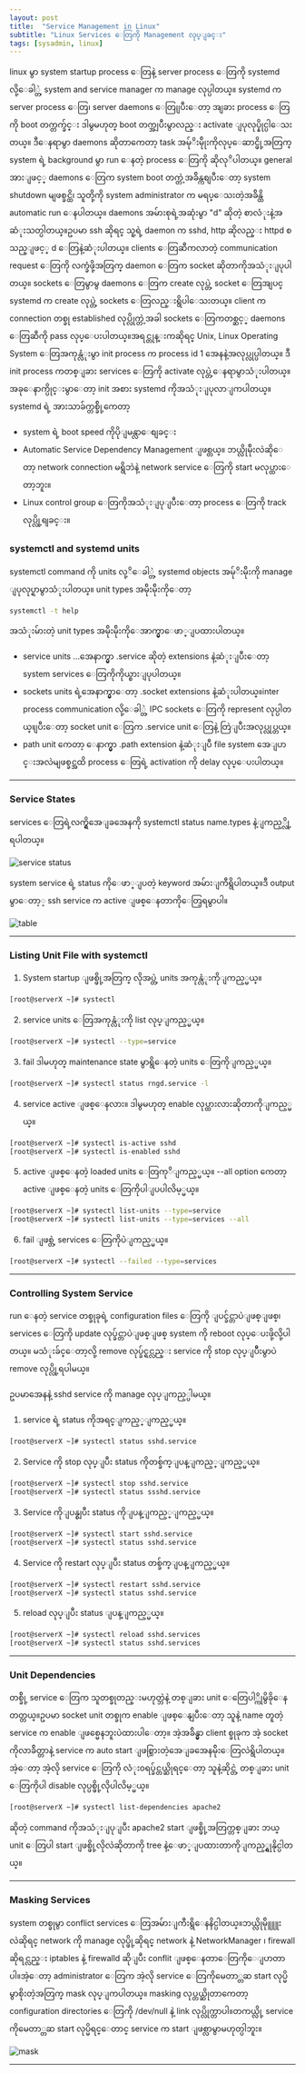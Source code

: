 ```yaml
---
layout: post
title:  "Service Management in Linux"
subtitle: "Linux Services ေတြကို Management လုပ္ျခင္း"
tags: [sysadmin, linux]
---
```


linux မွာ system startup process ေတြနဲ့ server process ေတြကို systemd လို့ေခါ္တဲ့ system and service manager က manage လုပ္ပါတယ္။ systemd က server process ေတြ၊ server daemons ေတြ၊ျပီးေတာ့ အျခား process ေတြကို boot တက္တက္ခ်င္း ဒါမွမဟုတ္ boot တက္အျပီးမွာလည္း activate ျပုလုပ္နိုင္ပါေသးတယ္။ ဒီေနရာမွာ daemons ဆိုတာကေတာ့ task အမ်ုိးမ်ိုုးကိုလုပ္ေဆာင္ဖို့အတြက္ system ရဲ့ background မွာ run ေနတဲ့ process ေတြကို ဆိုလုိပါတယ္။ general အားျဖင့္ daemons ေတြက  system boot တက္တဲ့အခ်ိန္ကစျပီးေတာ့ system shutdown မျဖစ္ခင္ထိ၊ သူတို့ကို system administrator က မရပ္ေသးတဲ့အခ်ိန္ထိ automatic run ေနပါတယ္။ daemons အမ်ားစုရဲ့အဆုံးမွာ "d" ဆိုတဲ့ စာလံုးနဲ့အဆံုးသတ္ပါတယ္။ဥပမာ ssh ဆိုရင္ သူ့ရဲ့ daemon က sshd, http ဆိုလည္း httpd စသည္ျဖင့္ d ေတြနဲ့ဆံုးပါတယ္။ clients ေတြဆီကလာတဲ့ communication request ေတြကို လက္ခံဖို့အတြက္ daemon ေတြက socket ဆိုတာကိုအသံုးျပုပါတယ္။ sockets ေတြမွာမွ daemons ေတြက create လုပ္တဲ့ socket ေတြအျပင္ systemd က create လုပ္တဲ့ sockets ေတြလည္းရွိပါေသးတယ္။ client က connection တစ္ခု established လုပ္လိုက္တဲ့အခါ sockets ေတြကတစ္ဆင့္ daemons ေတြဆီကို pass လုပ္ေပးပါတယ္။အရင္တုန္းကဆိုရင္ Unix, Linux Operating System ေတြအကုန္လံုးမွာ init process က process id 1 အေနနဲ့အလုပ္လုပ္ပါတယ္။ ဒီ init process ကတစ္ျခား services ေတြကို activate လုပ္တဲ့ေနရာမွာသံုးပါတယ္။အခုေနာက္ပိုင္းမွာေတာ့ init အစား systemd ကိုအသံုးျပုလာျကပါတယ္။ systemd ရဲ့ အားသာခ်က္တစ္ခ်ို့ကေတာ့

* system ရဲ့ boot speed ကိုပိုျမန္လာေစျခင္း
* Automatic Service Dependency Management ျဖစ္တယ္။ ဘယ္လိုမ်ိုးလဲဆိုေတာ့ network connection မရွိဘဲနဲ့ network service ေတြကို start မလုပ္ထားေတာ့ဘူး။
* Linux control group ေတြကိုအသံုးျပုျပီးေတာ့ process ေတြကို track လုပ္လို့ရျခင္း။

### systemctl and systemd units
systemctl command ကို units လု့ိေခါ္တဲ့ systemd objects အမ်ုိးမ်ိုးကို manage ျပုလုပ္ရာမွာသံုးပါတယ္။ unit types အမ်ိုးမ်ိုးကိုေတာ့
```bash
systemctl -t help
```
အသံုးမ်ားတဲ့ unit types အမ်ိုးမ်ိုးကိုေအာက္မွာေဖာ္ျပထားပါတယ္။

* service units ...အေနာက္မွာ .service ဆိုတဲ့ extensions နဲ့ဆံုးျပီးေတာ့ system services ေတြကိုကိုယ္စားျပုပါတယ္။
* sockets units ရဲ့အေနာက္မွာေတာ့ .socket extensions နဲ့ဆံုးပါတယ္။inter process communication လို့ေခါ္တဲ့ IPC sockets ေတြကို represent လုပ္ပါတယ္။ျပီးေတာ့ socket unit ေတြက  .service unit ေတြနဲ့ တြဲျပီးအလုပ္လုပ္တယ္။
* path unit ကေတာ့ ေနာက္မွာ .path extension နဲ့ဆံုးျပီ  file system အေျပာင္းအလဲမျဖစ္ခင္အထိ process ေတြရဲ့ activation ကို delay လုပ္ေပးပါတယ္။

---

### Service States
services ေတြရဲ့လက္ရွိအေျခအေနကို systemctl status name.types နဲ့ျကည့္လို့ရပါတယ္။

![ service status ](/img/sv_mgmt/1.png)

system service ရဲ့ status ကိုေဖာ္ျပတဲ့ keyword အမ်ားျကီရွိပါတယ္။ဒီ output မွာေတာ့့ ssh service က active ျဖစ္ေနတာကိုေတြ့ရမွာပါ။

![ table ](/img/sv_mgmt/2.png)

---

### Listing Unit File with systemctl

1. System startup ျဖစ္ဖို့အတြက္ လိုအပ္တဲ့ units အကုန္လံုးကိုျကည့္မယ္။
```bash
[root@serverX ~]# systectl
```
2. service units ေတြအကုန္လံုးကို list လုပ္ျကည့္မယ္။
```bash
[root@serverX ~]# systectl --type=service
```
3. fail ဒါမဟုတ္ maintenance state မွာရွိေနတဲ့ units ေတြကိုျကည့္မယ္။
```bash
[root@serverX ~]# systectl status rngd.service -l
```
4. service active ျဖစ္ေနလား။ ဒါမွမဟုတ္ enable လုပ္ထားလားဆိုတာကိုျကည့္မယ္။
```bash
[root@serverX ~]# systectl is-active sshd
[root@serverX ~]# systectl is-enabled sshd
```
5. active ျဖစ္ေနတဲ့ loaded units ေတြကုိျကည့္မယ္။ --all option ကေတာ့ active ျဖစ္ေနတဲ့ units ေတြကိုပါျပပါလိမ့္မယ္။
```bash
[root@serverX ~]# systectl list-units --type=service
[root@serverX ~]# systectl list-units --type=services --all
```
6. fail ျဖစ္တဲ့ services ေတြကိုပဲျကည့္မယ္။
```bash
[root@serverX ~]# systectl --failed --type=services
```

---

### Controlling System Service
run ေနတဲ့ service တစ္ခုခုရဲ့ configuration files ေတြကို ျပင္ခ်င္တာပဲျဖစ္ျဖစ္၊ services ေတြကို update လုပ္ခ်င္တာပဲျဖစ္ျဖစ္ system ကို reboot လုပ္ေပးဖို့လို့ပါတယ္။ မသံုးခ်င္ေတာ့လို့ remove လုပ္ခ်င္ရင္လည္း service ကို stop လုပ္ျပိီးမွာပဲ remove လုပ္လို့ရပါမယ္။

ဥပမာအေနနဲ့ sshd service ကို manage လုပ္ျကည့္ပါမယ္။

1. service ရဲ့ status ကိုအရင္ျကည့္ျကည့္မယ္။
```bash
[root@serverX ~]# systectl status sshd.service
```
2. Service ကို stop လုပ္ျပီး status ကိုတစ္ခ်က္ျပန္ျကည့္ျကည့္မယ္။
```bash
[root@serverX ~]# systectl stop sshd.service
[root@serverX ~]# systectl status ssshd.service
```
3. Service ကိုျပန္စျပီး status ကိုျပန္ျကည့္ျကည့္မယ္။
```bash
[root@serverX ~]# systectl start sshd.service
[root@serverX ~]# systectl status sshd.service
```
4. Service ကို restart လုပ္ျပီး status တစ္ခ်က္ျပန္ျကည့္မယ္။
```bash
[root@serverX ~]# systectl restart sshd.service
[root@serverX ~]# systectl status sshd.service
```
5. reload လုပ္ျပီး status ျပန္ျကည့္မယ္။
```bash
[root@serverX ~]# systectl reload sshd.services
[root@serverX ~]# systectl status sshd.services
```

---

### Unit Dependencies
တစ္ခ်ို့ service ေတြက သူတစ္ခုတည္းမဟုတ္ဘဲနဲ့ တစ္ျခား unit ေတြေပါ္ကိုမွိခိုေနတတ္တယ္။ဥပမာ socket unit တစ္ခုက enable ျဖစ္ေနျပီးေတာ့  သူနဲ့ name တူတဲ့ service က enable ျဖစ္မေနဘူးပဲထားပါေတာ့။ အဲ့အခ်ိန္မွာ client စ္ခုခုက အဲ့ socket ကိုလာခ်ိတ္တာနဲ့  service က auto start ျဖစ္သြားတဲ့အေျခအေနမ်ိုးေတြလဲရွိပါတယ္။အဲ့ေတာ့ အဲ့လို service ေတြကို လံုး၀ရပ္ခ်င္တယ္ဆိုရင္ေတာ့ သူနဲ့ဆိုင္တဲ့ တစ္ျခား unit ေတြကိုပါ disable လုပ္ပစ္ဖို့လိုပါလိမ့္မယ္။
```bash
[root@serverX ~]# systectl list-dependencies apache2
```
ဆိုတဲ့ command ကိုအသံုးျပုျပီး apache2 start ျဖစ္ဖို့အတြက္တစ္ျခား ဘယ္ unit ေတြပါ start ျဖစ္ဖို့လိုလဲဆိုတာကို tree နဲ့ေဖာ္ျပထားတာကိုျကည့္ရွုနိုင္ပါတယ္။

---

### Masking Services
system တစ္ခုမွာ conflict services ေတြအမ်ားျကီးရွိေနနိင္ပါတယ္။ဘယ္လိုမ်ိုူူူးလဲဆိုရင္ network ကို manage လုပ္ဖို့ဆိုရင္ network နဲ့  NetworkManager ၊ firewall ဆိုရင္လည္း iptables နဲ့ firewalld ဆိုျပီး conflit ျဖစ္ေနတာေတြကိုေျပာတာပါ။အဲ့ေတာ့ administrator ေတြက အဲ့လို  service ေတြကိုမေတာ္တဆ start လုပ္မိမွာစိုးတဲ့အတြက္ mask လုပ္ျကပါတယ္။ masking လုပ္တယ္ဆိုတာကေတာ့ configuration directories ေတြကို /dev/null နဲ့ link လုပ္လိုက္တာပါ။တကယ္လို့ service ကိုမေတာ္တဆ start လုပ္မိရင္ေတာင္ service က start ျဖစ္လာမွာမဟုတ္ပါဘူး။

![ mask ](/img/sv_mgmt/3.png)

---
